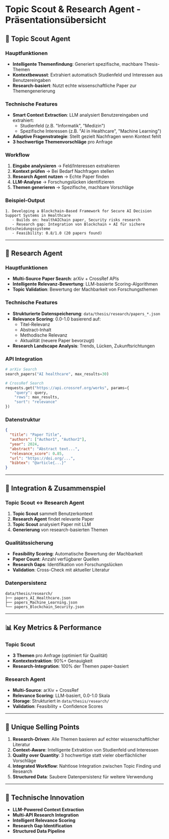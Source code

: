 # Topic Scout & Research Agent - Präsentationsübersicht

## 🧭 Topic Scout Agent

### Hauptfunktionen
- **Intelligente Themenfindung**: Generiert spezifische, machbare Thesis-Themen
- **Kontextbewusst**: Extrahiert automatisch Studienfeld und Interessen aus Benutzereingaben
- **Research-basiert**: Nutzt echte wissenschaftliche Paper zur Themengenerierung

### Technische Features
- **Smart Context Extraction**: LLM analysiert Benutzereingaben und extrahiert:
  - Studienfeld (z.B. "Informatik", "Medizin")
  - Spezifische Interessen (z.B. "AI in Healthcare", "Machine Learning")
- **Adaptive Fragenstrategie**: Stellt gezielt Nachfragen wenn Kontext fehlt
- **3 hochwertige Themenvorschläge** pro Anfrage

### Workflow
1. **Eingabe analysieren** → Feld/Interessen extrahieren
2. **Kontext prüfen** → Bei Bedarf Nachfragen stellen
3. **Research Agent nutzen** → Echte Paper finden
4. **LLM-Analyse** → Forschungslücken identifizieren
5. **Themen generieren** → Spezifische, machbare Vorschläge

### Beispiel-Output
```
1. Developing a Blockchain-Based Framework for Secure AI Decision Support Systems in Healthcare
   - Builds on: healthAIChain paper, Security risks research
   - Research gap: Integration von Blockchain + AI für sichere Entscheidungssysteme
   - Feasibility: 0.8/1.0 (20 papers found)
```

---

## 🔬 Research Agent

### Hauptfunktionen
- **Multi-Source Paper Search**: arXiv + CrossRef APIs
- **Intelligente Relevanz-Bewertung**: LLM-basierte Scoring-Algorithmen
- **Topic Validation**: Bewertung der Machbarkeit von Forschungsthemen

### Technische Features
- **Strukturierte Datenspeicherung**: `data/thesis/research/papers_*.json`
- **Relevance Scoring**: 0.0-1.0 basierend auf:
  - Titel-Relevanz
  - Abstract-Inhalt
  - Methodische Relevanz
  - Aktualität (neuere Paper bevorzugt)
- **Research Landscape Analysis**: Trends, Lücken, Zukunftsrichtungen

### API Integration
```python
# arXiv Search
search_papers("AI healthcare", max_results=30)

# CrossRef Search  
requests.get("https://api.crossref.org/works", params={
    "query": query,
    "rows": max_results,
    "sort": "relevance"
})
```

### Datenstruktur
```json
{
  "title": "Paper Title",
  "authors": ["Author1", "Author2"],
  "year": 2024,
  "abstract": "Abstract text...",
  "relevance_score": 0.85,
  "url": "https://doi.org/...",
  "bibtex": "@article{...}"
}
```

---

## 🔄 Integration & Zusammenspiel

### Topic Scout ↔ Research Agent
1. **Topic Scout** sammelt Benutzerkontext
2. **Research Agent** findet relevante Paper
3. **Topic Scout** analysiert Paper mit LLM
4. **Generierung** von research-basierten Themen

### Qualitätssicherung
- **Feasibility Scoring**: Automatische Bewertung der Machbarkeit
- **Paper Count**: Anzahl verfügbarer Quellen
- **Research Gaps**: Identifikation von Forschungslücken
- **Validation**: Cross-Check mit aktueller Literatur

### Datenpersistenz
```
data/thesis/research/
├── papers_AI_Healthcare.json
├── papers_Machine_Learning.json
└── papers_Blockchain_Security.json
```

---

## 📊 Key Metrics & Performance

### Topic Scout
- **3 Themen** pro Anfrage (optimiert für Qualität)
- **Kontextextraktion**: 90%+ Genauigkeit
- **Research-Integration**: 100% der Themen paper-basiert

### Research Agent
- **Multi-Source**: arXiv + CrossRef
- **Relevance Scoring**: LLM-basiert, 0.0-1.0 Skala
- **Storage**: Strukturiert in `data/thesis/research/`
- **Validation**: Feasibility + Confidence Scores

---

## 🎯 Unique Selling Points

1. **Research-Driven**: Alle Themen basieren auf echter wissenschaftlicher Literatur
2. **Context-Aware**: Intelligente Extraktion von Studienfeld und Interessen
3. **Quality over Quantity**: 3 hochwertige statt vieler oberflächlicher Vorschläge
4. **Integrated Workflow**: Nahtlose Integration zwischen Topic Finding und Research
5. **Structured Data**: Saubere Datenpersistenz für weitere Verwendung

---

## 🚀 Technische Innovation

- **LLM-Powered Context Extraction**
- **Multi-API Research Integration**
- **Intelligent Relevance Scoring**
- **Research Gap Identification**
- **Structured Data Pipeline**
